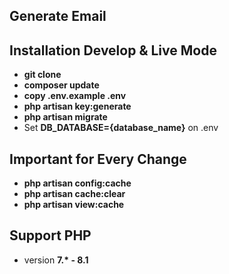 <!-- <p align="center"><img src="https://res.cloudinary.com/dtfbvvkyp/image/upload/v1566331377/laravel-logolockup-cmyk-red.svg" width="400"></p> -->

## Generate Email

## Installation Develop & Live Mode
- <b>git clone</b> <br>
- <b>composer update</b> <br>
- <b>copy .env.example .env</b> <br>
- <b>php artisan key:generate</b> <br>
- <b>php artisan migrate</b> <br>
- Set <b>DB_DATABASE={database_name}</b> on .env

## Important for Every Change
- <b>php artisan config:cache</b>
- <b>php artisan cache:clear </b>
- <b>php artisan view:cache</b>

## Support PHP
- version <b>7.* - 8.1</b>
